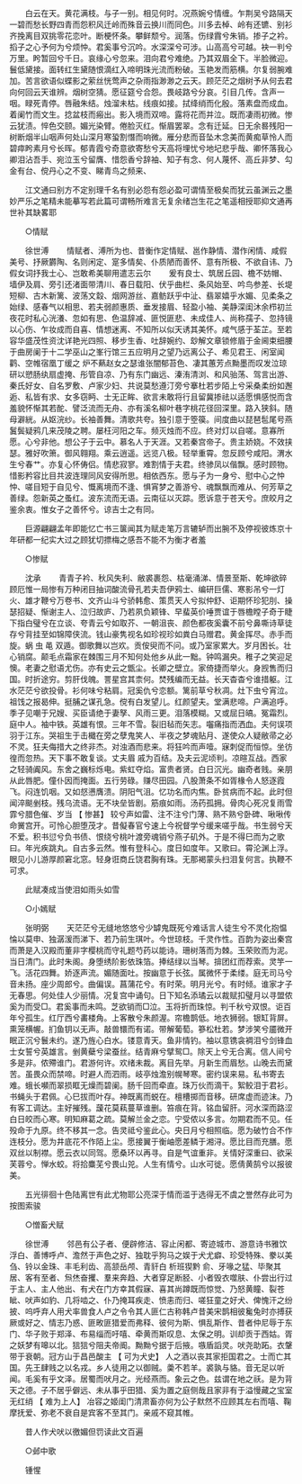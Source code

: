 <!-- { "loadSidebar": true } -->
　　白云在天。黄花满枝。与子一别。相见何时。况燕婉兮情缠。乍荆吴兮路隔天一碧而愁长野四青而怨积风迁岭而殊音云换川而同色。川多去棹、岭有还镳、别衫齐挽离目双挑零花恋叶。断梗怀条。攀鲜颓兮。润落。伤绿霣兮朱销。掺子之衿。搯子之心予何为兮烦忡。君奚事兮沉吟。水深深兮可涉。山高高兮可越。袂一判兮万里。盻暂回兮千日。哀缘心兮忽来。泪向君兮难绝。乃其双眉全下。半脸微迎。鬟低黛接。面转红生黛随恨滴红入啼明珠光流而粉破。玉艳发而筋横。尔复弱腕难加。苦言欲语似蝶影之萦丝恍莺声之杂雨指渺渺之云天。顾茫茫之烟树予从何去君向何回云天谁辨。烟树空猜。愿征筵兮合怨。畏岐路兮分哀。引目几传。含声一咽。睩死青停。唇融朱结。烛溜未枯。线痕如接。拭绛绡而化殷。落素盘而成血。着阑竹而文生。捻盆枝而瘢出。影入境而双啼。露将花而并泣。既而凄雨初微。惨云犹渍。悴色交颐。媚光染臂。倦脸灭红。惭眉罢翠。念有迁延。日无余晷残阳一树断烟半山咽声何处山深月寒蛩割憯而响微。雁分悲而音坠木念美而黄痴草怜人而碧瘁盻素月兮长晖。郁青霞兮奇意欲寄愁兮天高将埋忧兮地圮悲乎哉、卿怀落我心卿泪沾吾手、宛泣玉兮留膺、惜怨香兮辞袖、知子有念、何人蔑怀、高丘非梦、勾金有台、傥丹心之不变、睇青鸟之频来、 

　　江文通曰别方不定别理千名有别必怨有怨必盈可谓情至极矣而犹云虽渊云之墨妙严乐之笔精未能摹写若此篇可谓畅所难言无复余绪岂生花之笔遥相授耶抑文通再世补其缺畧耶 

　　○情赋 

　　徐世溥 
　　情赋者、溥所为也、昔衡作定情赋、邕作静情、潜作闲情、咸假美号、抒厥欝陶、名则闲定、寔多情矣、仆质陋而善怀、意有所极、不欲自讳、乃假女词抒我士心、岂敢希美聊用遣志云尔 
　　爰有良士、筑居丘园、檐不妨帽、墙伊及肩、旁引还渚面带清川、春日载阳、伏乎曲栏、条风始至、吟鸟参差、长堤短柳、古木新篱、波荡文縠、烟网游丝、嘉鲂跃乎中沚、翡翠嬉乎水媚、见柔条之始绿、感春气以相思、若夫弱颜惠质、垂发接眉、轻盈小袖、美静深闺沐余栉初兰夜花时私心洸瀁、忽如有思、色温辞减、匪悦匪悲、未成佳人、尚称孺子、忽持镜以心伤、乍妆成而自喜、情想迷离、不知所以似天诱其美怀。咸气感于荃芷。至若容华盛茂性资沈详艳光四照、移步生香、吐辞婉约、玅解文章锁修眉于金阃束细腰于曲房阑于十二学巫山之峯行馆三五应明月之望乃远离公子、希见君王、闲室闻鹳、空帷宿凰丁缓之  炉不爇赵女之瑟谁张闇郁苔色、凄其蕙芳点黝墨而叹发泣琼研以愬肠纨扇虚掩、彤管自凉、乃有东门幽远、溱洧清浏、和风骀荡、驾言出游、秦氏好女、自名罗敷、卢家少妇、共说莫愁遵汀旁兮搴杜若步陌上兮采桑柔纷如邂逅、私皆有求、女多窃眄、士无正眸、欲言未敢将行且留冀掺祛以适愿惧感悦而含羞貌怀惭其若酡、譬泛流而无舟、亦有溪名柳叶巷字桃花径回深里。路入狭斜。随母澼絖。从妪浣纱。长袖善舞。清歌共夸。独引意于箜篌。间度曲以琵琶髢尾号燕鬒鬓疑鸦几来茂陵之聘。屡枉河阳之车。频灭烛而不应。终对灯以自嗟。意寡所愿。心兮非他。想公子于云中。慕名人于天涯。又若秦宫帝子。贵主娇娆。不效挟瑟。雅好吹箫。御风翱翔。乘云逍遥。远览八极。轻举重霄。忽反顾兮咸阳。渭水生兮春艹。亦复心怀俦侣。情悲寂寥。难割情于夫君。终骖凤以偕飘。感时顾物。惜影矜容比目共波连理同风安得所思。相依西东。愿与子为一身兮、慰中心之忡忡、嗟目短于自见兮、慨离境而不逢、惧宵梦之善游兮、魂飘飘而难从、何芳草之善绿。怨新英之蚤红。波东流而无语。云南征以灭踪。愿诉意于苍天兮。庶皎月之鉴余衷。惟女子之善怀兮。谅吉士之有同。 

　　巨源翩翩孟年即能忆亡书三箧闻其为赋走笔万言辘轳而出腕不及停视彼炼京十年研都一纪实大过之顾犹切摽梅之感吾不能不为衡才者羞 

　　○惨赋 

　　沈承 
　　青青子衿、秋风失利、敝裘裹怨、枯毫涌涕、情景至斯、乾坤欲碎顾厄惟一局惨有万种闭目抽词酸流骨孔若夫吾伊鸦士、编研巨儒、寒影吊兮一灯火、雄才鞭兮万卷书、文齐山斗兮骄韩愈、策贯天人兮拟仲舒、讵期怀珍犯刖、操瑟招疑、惭谢主人、泣归故庐、乃若夙负颖锋、早蜚英价唾贾谊于唇檐瞠子奇于睫下指白璧兮在立谈、夸青云兮如取芥、一朝沮丧、颜色都夜奚囊不前兮鼻嘶诗草徒存兮背挂至如锦障侠流。钱山豪隽视名如珍视珍如粪白马赠君。黄金挥尽。赤手而旋。蜗 虫 黾 双遁。御歌舞以岂欢。贡侒臾而不问。或乃室家累大。岁月困长。壮心销腐。颠毛点霜家在棘围三月不知何处他乡从此一黜。钟鸣漏央。稚子之笑迎足懊。老妻之慰语尤伤。亦有史云之甑尘。长卿之壁立。家倚捷而举火。身觊售而归国。时折途穷。剪肝伐魄。詈星宫其柰何。焚残编而无益。长天杳杳兮谁措躯。江水茫茫兮欲投骨。衫何味兮粘肩。冠奚仇兮恋额。篱前草兮秋凋。灶下虫兮宵泣。祖饯之报曷伸。挺脯之谋孔急。傥有白发望儿。红颜望夫。堂满悲啼。户满追呼。季子见嘲于兄嫂、买臣请绝于妻孥、风雨三更。泪落模糊。又或屈日皜。冤霜烈。庭中人。袖中铁。英雄有恨。三年不雪。裂旧毡而矢志。囓痛指而洒血。夫何误项羽于江东。哭祖生于击檝在旁之孽鬼笑人、半夜之梦魂贴月、遂使众人疑敝帚之必不灵。狂夫侮措大之终非杰。对浊酒而悲来。将狂吟而声噎。寐刺促而恒惊。坐彷徨而忽热。天下事不敢复谈。丈夫眉  戚为百结。及夫云泥顷判。凉暄互战。西家之轻骑阗风。东舍之巍标烁电。紫虹夺焰。富贵者贤。白日沉光。幽奇者贱。亲朋从此唇肥。僮仆因而掩面。五行劳碌。赚尽田园。八股萧条不如胥椽令人怒逐霞飞。闷连饥咽。又如惄懑膺溃。阴阳气沮。忆功名而内焦。卧贫病而不起。此时但闻淬颷剉枝。残乌流语。无不块垒皆剧。筋痕如雨。汤药孤拥。骨肉心死况复雨雪霏兮腊色催、岁当 【 惨甚】 较兮声如雷、注不注兮门薄、熟不熟兮卧碑、啾啾传命黉宫开。可怜心胆堕茂才。昔儗春官兮速上今祝督学兮缓来嗟乎哉。书生弱兮天不爱。积书愆兮负书债、恨绕兮桃叶渡旁魂销兮燕子矶外。于是不得巳而为之歌曰。年光疾跳丸。自古多云然。惟有登科心。度日如度年。又歌曰。霄沦渊上浮。眼见小儿游厚颜窘北窓。轻身诳商丘饶君胸有珠。无那褐蒙头扫泪复何言。执鞭不可求。 

　　此赋凑成当使泪如雨头如雪 

　　○小嫣赋 

　　张明弼 
　　天茫茫兮无缝地悠悠兮少罅鬼既死兮难话言人徒生兮不灵化抱愠惀以莫申、独潺湲而涕下、若乃前生琪叶。今世琼枝。千灵作性。百韵为姿出秦宫而萧是入汉殿而董非字樱桃而守礼题芍药以能诗。珊树落而为棘。玉荣败而为泥。当日清门。此时朱阁。身堕绣阶影依珠箔。捧结绿以当琴。揜团红而荐索。灵竽一飞。活花四舞。娇逐声流。媚随面吐。按幽意于长弦。属微怀于柔缕。庭无司马兮音未扬。座少周郎兮。曲偏误。菖蒲花兮。有时荣。明月光兮。有时倾。谁家才子无春思。何处佳人少丽情。况复宫中诵句。日下知名添璚云以裁赋扣璧月以寻盟侬奚为而受□。君奚事而未鸣。芝欲销而□泣。玉将折而珠惊。判千秋兮双恨。讵百年兮孤生。红厅西兮畵楼角。上客散兮朱颜渥。帘檐鹊低。地衣狮弱。银缸背屏。熏笼横幄。扪鱼钥以无声。敲兽镮而有诺。带解葡萄。篸松杜若。梦涉笑兮靥微开眠正沉兮鬟未约。遂乃旌心白水。镂意青天。鱼非情钓。袖以意镌衾裯泪兮剑锋血士女誓兮英雄言。剉黄蘗兮梁蚕丝。结青麻兮擘鸳□。除天上兮无合离。信人间兮多是非。侬殢谁门。君游何许。欢绪未裁。离目先举。月新生而眉愁。山晚去而黛苦。虽畏众而禁啼。时避人而泗雨。岐亭烛澹别幌琴寒。密约误来易。私书寄去难。蛾长嚬而翠损眶无燥而碧阑。肠千回而牵直。珠万伙而滴干。絮鲛泪于君衫。书蝇头于君佩。心巳拔而叶存。神既离而蜕在。檀槽掷而音移。研席虚而迹沫。乃有客工调达。主好摧残。蘐花莫萟蔓草谁删。笞痕在背。铭血留肝。河水深而路涩白日皎而心寒。明知麻葛之疏。莫解兰金之恋。宁受侬以多言。勿期君而不见。任殁命于九原。终不移其一念。告灵祗兮鉴此心。央日月兮相照临。愿为破竹合不作连枝分。愿为井底花不作陌上尘。愿接翼于衡岫愿差鳞于湘浔。愿比目而充膳。愿双丝以制襟。愿云衣以同驾。愿桑环以再寻。自是气谊重非。关情好深重曰、欲采芙蓉兮。惮水蛟。将拾麋芜兮畏山兕。人生有情兮。山水可徙。愿倩黄鹄兮以报彼美。 

　　五光徘徊十色陆离世有此尤物耶公亮深于情而滥于选得无不虞之誉然存此可为按图索骏 

　　○憎畜犬赋 

　　徐世溥 
　　邻邑有公子者、便辟修洁、容止闲都、寄迹城市、游意诗书雅饮浮白、善博呼卢、澹然于声色之好、独耽乎狗马之娱于犬尤癖、珍受特殊、豢以美刍、铃以金珠、丰毛利齿、高颔岳颅、青豻白  析班猰黔  俞、牙喙之猛、毕聚其居、客有至者、炰烋奋攫、羣来奔趋、大者穿足断胫、小者毁衣噬肤、仆尝出行过于主人、主人他出、有犬在门方幸其假寐、喜其尚蹲既而惊觉、乃怒黄瞳、裂苍眦、吠声如豹、几将啮之、仆乃掩耳疾走、愤恚而归、嗟狂童之好犬、俾愧汗之纷披、呜呼弃人用犬率兽食人卢之令令其人匪仁古称韩卢昔美宋鹊相彼毚兔时亦搏获厥或好之、情志乃惑、匪畋匪猎爱而弗释、彼何为斯、惧乱斯作、昔者仲尼辱于东门、华子败于郑泽、布易缁而吁嘻、牵黄而斯叹息、太保之明。训却贡于西姑。胥之妖梦有嗥以北。狺狺兮阻夫帝阍。黝黝兮据于后掖。嗾盾謟灵。吠尧助跖。衣鞶带于衰朝。冠方山于昌邑酸主 【 可为犬史】 人之酒以丧其家拒国君之。士而亡其国。先王肆贱之以名戎。乡人徒用之以御贼。羮不若羊。裘孰与貉。音无足以听闻。毛奚有乎文泽。居蜀而吠月之。光经燕而。象云之色。兹谓在地之祅。是为背天之德。子不居乎僻远、未从事乎田猎、奚为置之庭侧哉且家非有于溢慢藏之宝室无红绡 【 难为上人】 冶容之姬闺门清肃畜亦何为公子默然不应顾其左右而嘻、鞠摩抚爱、弥老不衰自是宾客不至其门。亲戚不窥其帷。 

　　昔人作犬吠以徼媚但罚读此文百遍 

　　○邺中歌 

　　锺惺 
